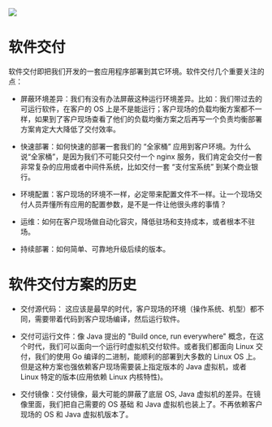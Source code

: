 [![](https://i.postimg.cc/WzXsh0MX/image.png)](https://github.com/wx-chevalier/Backend-Series)

# 软件交付

软件交付即把我们开发的一套应用程序部署到其它环境。软件交付几个重要关注的点：

- 屏蔽环境差异：我们有没有办法屏蔽这种运行环境差异。比如：我们带过去的可运行软件，在客户的 OS 上是不是能运行；客户现场的负载均衡方案都不一样，如果到了客户现场查看了他们的负载均衡方案之后再写一个负责均衡部署方案肯定大大降低了交付效率。

- 快速部署：如何快速的部署一套我们的 “全家桶” 应用到客户环境。为什么说“全家桶”，是因为我们不可能只交付一个 nginx 服务，我们肯定会交付一套非常复杂的应用或者中间件系统，比如交付一套 “支付宝系统” 到某个商业银行。

- 环境配置：客户现场的环境不一样，必定带来配置文件不一样。让一个现场交付人员弄懂所有应用的配置参数，是不是一件让他很头疼的事情？

- 运维：如何在客户现场做自动化容灾，降低驻场和支持成本，或者根本不驻场。

- 持续部署：如何简单、可靠地升级后续的版本。

# 软件交付方案的历史

- 交付源代码： 这应该是最早的时代，客户现场的环境（操作系统、机型）都不同，需要带着代码到客户现场编译，然后运行软件。

- 交付可运行文件：像 Java 提出的 "Build once, run everywhere" 概念，在这个时代，我们可以面向一个运行时虚拟机交付软件。或者我们都面向 Linux 交付，我们的使用 Go 编译的二进制，能顺利的部署到大多数的 Linux OS 上。但是这种方案也强依赖客户现场需要装上指定版本的 Java 虚拟机，或者 Linux 特定的版本(应用依赖 Linux 内核特性)。

- 交付镜像：交付镜像，最大可能的屏蔽了底层 OS, Java 虚拟机的差异。在镜像里面，我们把自己需要的 OS 基础 和 Java 虚拟机也装上了。不再依赖客户现场的 OS 和 Java 虚拟机版本了。
